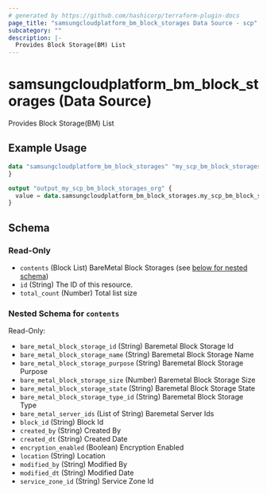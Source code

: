 ```yaml
---
# generated by https://github.com/hashicorp/terraform-plugin-docs
page_title: "samsungcloudplatform_bm_block_storages Data Source - scp"
subcategory: ""
description: |-
  Provides Block Storage(BM) List
---
```


# samsungcloudplatform_bm_block_storages (Data Source)

Provides Block Storage(BM) List

## Example Usage

```terraform
data "samsungcloudplatform_bm_block_storages" "my_scp_bm_block_storages" {
}

output "output_my_scp_bm_block_storages_org" {
  value = data.samsungcloudplatform_bm_block_storages.my_scp_bm_block_storages
}
```

<!-- schema generated by tfplugindocs -->
## Schema

### Read-Only

- `contents` (Block List) BareMetal Block Storages (see [below for nested schema](#nestedblock--contents))
- `id` (String) The ID of this resource.
- `total_count` (Number) Total list size

<a id="nestedblock--contents"></a>
### Nested Schema for `contents`

Read-Only:

- `bare_metal_block_storage_id` (String) Baremetal Block Storage Id
- `bare_metal_block_storage_name` (String) Baremetal Block Storage Name
- `bare_metal_block_storage_purpose` (String) Baremetal Block Storage Purpose
- `bare_metal_block_storage_size` (Number) Baremetal Block Storage Size
- `bare_metal_block_storage_state` (String) Baremetal Block Storage State
- `bare_metal_block_storage_type_id` (String) Baremetal Block Storage Type
- `bare_metal_server_ids` (List of String) Baremetal Server Ids
- `block_id` (String) Block Id
- `created_by` (String) Created By
- `created_dt` (String) Created Date
- `encryption_enabled` (Boolean) Encryption Enabled
- `location` (String) Location
- `modified_by` (String) Modified By
- `modified_dt` (String) Modified Date
- `service_zone_id` (String) Service Zone Id


